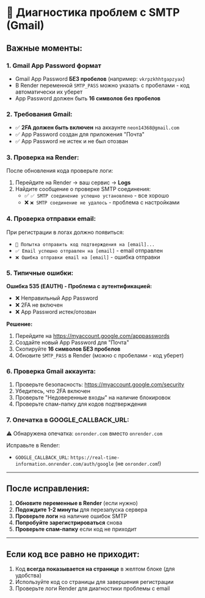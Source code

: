 # 🔧 Диагностика проблем с SMTP (Gmail)

## Важные моменты:

### 1. **Gmail App Password формат**
   - Gmail App Password **БЕЗ пробелов** (например: `vkrpzkhhtgapzyax`)
   - В Render переменной `SMTP_PASS` можно указать с пробелами - код автоматически их уберет
   - App Password должен быть **16 символов без пробелов**

### 2. **Требования Gmail:**
   - ✅ **2FA должен быть включен** на аккаунте `neon14368@gmail.com`
   - ✅ App Password создан для приложения "Почта"
   - ✅ App Password не истек и не был отозван

### 3. **Проверка на Render:**

После обновления кода проверьте логи:
1. Перейдите на Render → ваш сервис → **Logs**
2. Найдите сообщение о проверке SMTP соединения:
   - ✅ `✅ SMTP соединение успешно установлено` - все хорошо
   - ❌ `❌ SMTP соединение не удалось` - проблема с настройками

### 4. **Проверка отправки email:**

При регистрации в логах должно появиться:
- `📧 Попытка отправить код подтверждения на [email]...`
- `✅ Email успешно отправлен на [email]` - email отправлен
- `❌ Ошибка отправки email на [email]` - ошибка отправки

### 5. **Типичные ошибки:**

**Ошибка 535 (EAUTH) - Проблема с аутентификацией:**
- ❌ Неправильный App Password
- ❌ 2FA не включен
- ❌ App Password истек/отозван

**Решение:**
1. Перейдите на https://myaccount.google.com/apppasswords
2. Создайте новый App Password для "Почта"
3. Скопируйте **16 символов БЕЗ пробелов**
4. Обновите `SMTP_PASS` в Render (можно с пробелами - код уберет)

### 6. **Проверка Gmail аккаунта:**

1. Проверьте безопасность: https://myaccount.google.com/security
2. Убедитесь, что 2FA включен
3. Проверьте "Недоверенные входы" на наличие блокировок
4. Проверьте спам-папку для кодов подтверждения

### 7. **Опечатка в GOOGLE_CALLBACK_URL:**

⚠️ Обнаружена опечатка: `onronder.com` вместо `onrender.com`

Исправьте в Render:
- `GOOGLE_CALLBACK_URL`: `https://real-time-information.onrender.com/auth/google` (не `onronder.com`!)

---

## После исправления:

1. **Обновите переменные в Render** (если нужно)
2. **Подождите 1-2 минуты** для перезапуска сервера
3. **Проверьте логи** на наличие ошибок SMTP
4. **Попробуйте зарегистрироваться** снова
5. **Проверьте спам-папку** если код не приходит

---

## Если код все равно не приходит:

1. Код **всегда показывается на странице** в желтом блоке (для удобства)
2. Используйте код со страницы для завершения регистрации
3. Проверьте логи Render для диагностики проблемы с email

